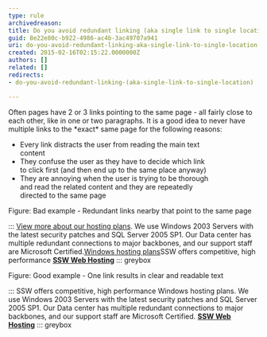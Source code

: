 ```yaml
---
type: rule
archivedreason: 
title: Do you avoid redundant linking (aka single link to single location)?
guid: 8e22e80c-b922-4986-ac4b-3ac49707a941
uri: do-you-avoid-redundant-linking-aka-single-link-to-single-location
created: 2015-02-16T02:15:22.0000000Z
authors: []
related: []
redirects:
- do-you-avoid-redundant-linking-(aka-single-link-to-single-location)

---
```


Often pages have 2 or 3 links pointing to the same page -       all fairly close to each other, like in one or two       paragraphs. It is a good idea to never have multiple links       to the \*exact\* same page for the following reasons:

* Every link distracts the user from reading the main text <br>     content
* They confuse the user as they have to decide which link <br>     to click first (and then end up to the same place anyway)
* They are annoying when the user is trying to be thorough <br>     and read the related content and they are repeatedly <br>     directed to the same page


<!--endintro-->

Figure: Bad example - Redundant links nearby that point to the same page

:::
[View more about our hosting plans](http&#58;//www.ssw.com.au/ssw/Hosting/Default.aspx). We use Windows 2003 Servers with the latest security patches and SQL Server 2005 SP1. Our Data center has multiple redundant connections to major backbones, and our support staff are Microsoft Certified.[Windows hosting plans](http&#58;//www.ssw.com.au/ssw/Hosting/Default.aspx)SSW offers competitive, high performance
 **[SSW Web Hosting](http&#58;//www.ssw.com.au/ssw/Hosting/Default.aspx)** 
::: greybox

Figure: Good example - One link results in clear and readable text

:::
SSW offers competitive, high performance Windows hosting plans. We use Windows 2003 Servers with the latest security patches and SQL Server 2005 SP1. Our Data center has multiple redundant connections to major backbones, and our support staff are Microsoft Certified.
 **[SSW Web Hosting](http&#58;//www.ssw.com.au/ssw/Hosting/Default.aspx)** 
::: greybox
